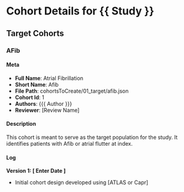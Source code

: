 # Cohort Details for {{ Study }}

<!---------
Guidance Text

This file is meant to serve as a way to provide a textual explanation of the cohort definitions used in this study and provide information on how these definitions have changed over the course of the study. This file is useful for tracking cohort development and explaining cohorts to study nodes outside the protocol. 

Follow the example Below

----->


## Target Cohorts

<!----Change Me ------->
### AFib

#### Meta

-   **Full Name**: Atrial Fibrillation
-   **Short Name**: Afib
-   **File Path**: cohortsToCreate/01_target/afib.json
-   **Cohort Id**: 1
-   **Authors**: {{{ Author }}}
-   **Reviewer**: [Review Name]

#### Description 

This cohort is meant to serve as the target population for the study. It identifies patients with Afib or atrial flutter at index. 

#### Log

**Version 1: [ Enter Date ]**

- Initial cohort design developed using [ATLAS or Capr]
